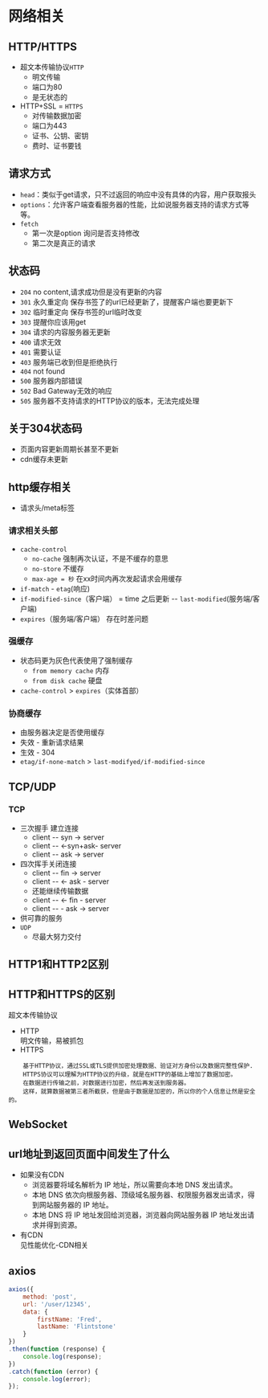 
# 网络相关
## HTTP/HTTPS
 - 超文本传输协议`HTTP`
    - 明文传输
    - 端口为80
    - 是无状态的
- HTTP+SSL = `HTTPS`
    - 对传输数据加密
    - 端口为443
    - 证书、公钥、密钥
    - 费时、证书要钱
## 请求方式
- `head`：类似于get请求，只不过返回的响应中没有具体的内容，用户获取报头
- `options`：允许客户端查看服务器的性能，比如说服务器支持的请求方式等等。
- `fetch`
    - 第一次是option 询问是否支持修改
    - 第二次是真正的请求
    
## 状态码
- `204` no content,请求成功但是没有更新的内容
- `301` 永久重定向 保存书签了的url已经更新了，提醒客户端也要更新下
- `302` 临时重定向 保存书签的url临时改变
- `303` 提醒你应该用get
- `304` 请求的内容服务器无更新
- `400` 请求无效
- `401` 需要认证
- `403` 服务端已收到但是拒绝执行
- `404` not found
- `500` 服务器内部错误
- `502` Bad Gateway无效的响应
- `505` 服务器不支持请求的HTTP协议的版本，无法完成处理

## 关于304状态码
- 页面内容更新周期长甚至不更新
- cdn缓存未更新

## http缓存相关
- 请求头/meta标签
### 请求相关头部
- `cache-control`
    - `no-cache` 强制再次认证，不是不缓存的意思
    - `no-store` 不缓存
    - `max-age = 秒` 在xx时间内再次发起请求会用缓存
- `if-match` - `etag`(响应)
- `if-modified-since`（客户端） = time 之后更新 -- `last-modified`(服务端/客户端)
-  `expires`（服务端/客户端） 存在时差问题
### 强缓存
- 状态码更为灰色代表使用了强制缓存
    - `from memory cache` 内存
    - `from disk cache` 硬盘
- `cache-control` > `expires`（实体首部）
### 协商缓存
- 由服务器决定是否使用缓存
- 失效 - 重新请求结果
- 生效 - 304
- `etag/if-none-match` > `last-modifyed/if-modified-since`



## TCP/UDP
### TCP
- 三次握手 建立连接
    - client -- syn     ->  server
    - client -- <-syn+ask-  server
    - client -- ask     ->  server
- 四次挥手关闭连接
    - client --    fin ->  server
    - client -- <- ask  -  server
    - 还能继续传输数据
    - client -- <- fin  -  server
    - client -- - ask  ->  server
- 供可靠的服务
- `UDP`
    - 尽最大努力交付

## HTTP1和HTTP2区别

## HTTP和HTTPS的区别  
超文本传输协议
- HTTP  
明文传输，易被抓包
- HTTPS
```
    基于HTTP协议，通过SSL或TLS提供加密处理数据、验证对方身份以及数据完整性保护.
    HTTPS协议可以理解为HTTP协议的升级，就是在HTTP的基础上增加了数据加密。
    在数据进行传输之前，对数据进行加密，然后再发送到服务器。
    这样，就算数据被第三者所截获，但是由于数据是加密的，所以你的个人信息让然是安全的。
```

## WebSocket

## url地址到返回页面中间发生了什么 
- 如果没有CDN
    - 浏览器要将域名解析为 IP 地址，所以需要向本地 DNS 发出请求。
    - 本地 DNS 依次向根服务器、顶级域名服务器、权限服务器发出请求，得到网站服务器的 IP 地址。
    - 本地 DNS 将 IP 地址发回给浏览器，浏览器向网站服务器 IP 地址发出请求并得到资源。
- 有CDN  
见性能优化-CDN相关

## axios
```js
axios({
    method: 'post',
    url: '/user/12345',
    data: {
        firstName: 'Fred',
        lastName: 'Flintstone'
    }
})
.then(function (response) {
    console.log(response);
})
.catch(function (error) {
    console.log(error);
});
```